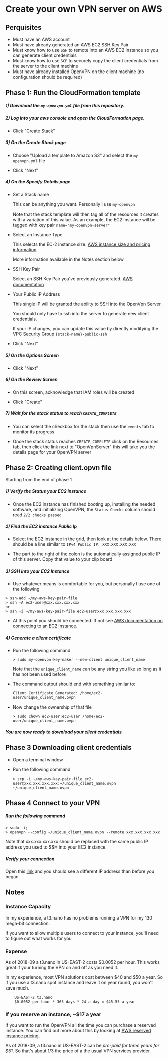 # Create your own VPN server on AWS

## Perquisites

- Must have an AWS account
- Must have already generated an AWS EC2 SSH Key Pair
- Must know how to use `SSH` to remote into an AWS EC2 instance so you can generate client credentials 
- Must know how to use `SCP` to securely copy the client credentials from the server to the client machine
- Must have already installed OpenVPN on the client machine (no configuration should be required)  

## Phase 1: Run the CloudFormation template

##### 1) Download the `my-openvpn.yml` file from this repository.

##### 2) Log into your aws console and open the CloudFormation page.

- Click "Create Stack"

##### 3) On the Create Stack page

- Choose "Upload a template to Amazon S3" and select the `my-openvpn.yml` file

- Click "Next"

##### 4) On the Specify Details page

- Set a Stack name

    This can be anything you want. Personally I use `my-openvpn`
     
    Note that the stack template will then tag all of the resources it creates with a variation of this value.
    As an example, the EC2 instance will be tagged with key pair `name="my-openvpn-server"`
    
- Select an Instance Type

    This selects the EC-2 instance size. [AWS instance size and pricing information](https://aws.amazon.com/ec2/pricing/on-demand/)

    More information available in the Notes section below

- SSH Key Pair

    Select an SSH Key Pair you've previously generated. [AWS documentation](https://docs.aws.amazon.com/AWSEC2/latest/UserGuide/ec2-key-pairs.html)
    
- Your Public IP Address

    This single IP will be granted the ability to SSH into the OpenVpn Server.
    
    You should only have to ssh into the server to generate new client credentials.
    
    If your IP changes, you can update this value by directly modifying the VPC Security Group `{stack-name}-public-ssh`
    
- Click "Next"

##### 5) On the Options Screen

- Click "Next"

##### 6) On the Review Screen

- On this screen, acknowledge that IAM roles will be created

- Click "Create"

##### 7) Wait for the stack status to reach `CREATE_COMPLETE`

- You can select the checkbox for the stack then use the `events` tab to monitor its progress

- Once the stack status reaches `CREATE_COMPLETE` click on the Resources tab, then click the link next to "OpenVpnServer" this will take you the details page for your OpenVPN server

## Phase 2: Creating client.opvn file

Starting from the end of phase 1

##### 1) Verify the Status your EC2 instance

- Once the EC2 instance has finished booting up, installing the needed software, and initializing OpenVPN, the `Status Checks` column should read `2/2 checks passed`

##### 2) Find the EC2 instance Public Ip

- Select the EC2 instance in the grid, then look at the details below. There should be a line similar to `IPv4 Public IP: XXX.XXX.XXX.XXX`

- The part to the right of the colon is the automatically assigned public IP of this server. Copy that value to your clip board

##### 3) SSH into your EC2 Instance

- Use whatever means is comfortable for you, but personally I use one of the following

```
> ssh-add ~/my-aws-key-pair-file
> ssh -A ec2-user@xxx.xxx.xxx.xxx
or
> ssh -i ~/my-aws-key-pair-file ec2-user@xxx.xxx.xxx.xxx
```   

- At this point you should be connected. If not see [AWS documentation on connecting to an EC2 instance](https://docs.aws.amazon.com/AWSEC2/latest/UserGuide/AccessingInstances.html).

##### 4) Generate a client certificate

- Run the following command

    ```
    > sudo my-openvpn-key-maker --new-client unique_client_name
    ``` 

    Note that the `unique_client_name` can be any string you like so long as it has not been used before

- The command output should end with something similar to:

    ```
    Client Certificate Generated: /home/ec2-user/unique_client_name.ovpn
    ```
    
- Now change the ownership of that file

    ```
    > sudo chown ec2-user:ec2-user /home/ec2-user/unique_client_name.ovpn
    ```
    
##### You are now ready to download your client credentials

## Phase 3 Downloading client credentials

- Open a terminal window

- Run the following command

    ```
    > scp -i ~/my-aws-key-pair-file ec2-user@xxx.xxx.xxx.xxx:~/unique_client_name.ovpn ~/unique_client_name.ovpn
    ```  

## Phase 4 Connect to your VPN

##### Run the following command

```
> sudo -i;
> openvpn --config ~/unique_client_name.ovpn --remote xxx.xxx.xxx.xxx
```
    
Note that xxx.xxx.xxx.xxx should be replaced with the same public IP address you used to SSH into your EC2 instance. 

##### Verify your connection

Open this [link](https://www.google.com/search?q=my+ip) and you should see a different IP address than before you began.

## Notes
 
### Instance Capacity

In my experience, a t3.nano has no problems running a VPN for my 130 mega-bit connection.

If you want to allow multiple users to connect to your instance, you'll need to figure out what works for you
        

### Expense

As of 2018-09 a t3.nano in US-EAST-2 costs $0.0052 per hour. This works great if your turning the VPN on and off as you need it.

In my experience, most VPN solutions cost between $40 and $50 a year. So if you use a t3.nano spot instance and
leave it on year round, you won't save much.

        US-EAST-2 t3.nano
        $0.0052 per hour * 365 days * 24 a day = $45.55 a year 


### If you reserve an instance, ~$17 a year
 
If you want to run the OpenVPN all the time you can purchase a reserved instance. You can find out more about this by
looking at [AWS reserved instance pricing.](https://aws.amazon.com/ec2/pricing/reserved-instances/)

As of 2018-09, a t3.nano in US-EAST-2 can be *_pre-paid for three years for $51_*. So that's about 1/3 the price of a
the usual VPN services provider.
    
    